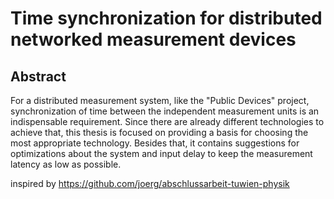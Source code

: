 # Time synchronization for distributed networked measurement devices

## Abstract
For a distributed measurement system, like the "Public Devices" project, synchronization of time between the independent measurement units is an indispensable requirement. Since there are already different technologies to achieve that, this thesis is focused on providing a basis for choosing the most appropriate technology. Besides that, it contains suggestions for optimizations about the system and input delay to keep the measurement latency as low as possible.

inspired by https://github.com/joerg/abschlussarbeit-tuwien-physik
